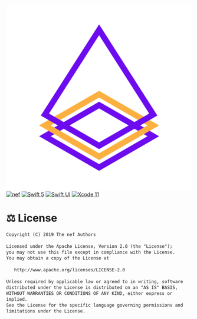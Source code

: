 ![](https://github.com/bow-swift/bow-art/blob/master/assets/nef-brand-xcode.png?raw=true)
[![nef](https://img.shields.io/badge/nef-%E2%9C%93-blueviolet)](https://github.com/bow-swift/nef)
[![Swift 5](https://img.shields.io/badge/swift-5-ED523F.svg?style=flat)](https://swift.org/download/)
[![Swift UI](https://img.shields.io/badge/Swift%20UI-%E2%9C%93-orange)](https://developer.apple.com/xcode/swiftui/)
[![Xcode 11](https://img.shields.io/badge/IDE-Xcode%2011-blue)](https://developer.apple.com/xcode/)

# ⚖️ License

    Copyright (C) 2019 The nef Authors

    Licensed under the Apache License, Version 2.0 (the "License");
    you may not use this file except in compliance with the License.
    You may obtain a copy of the License at

       http://www.apache.org/licenses/LICENSE-2.0

    Unless required by applicable law or agreed to in writing, software
    distributed under the License is distributed on an "AS IS" BASIS,
    WITHOUT WARRANTIES OR CONDITIONS OF ANY KIND, either express or implied.
    See the License for the specific language governing permissions and
    limitations under the License.
